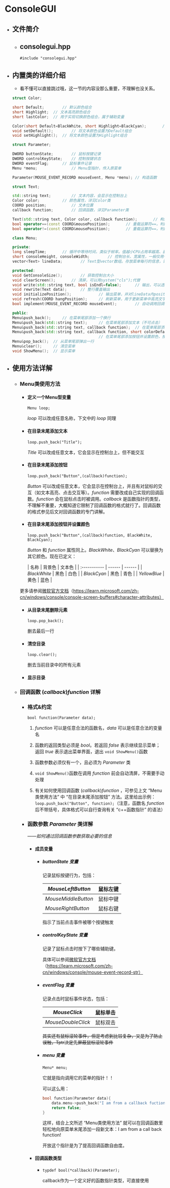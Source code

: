 # ConsoleGUI

- ## 文件简介

  - ## consolegui.hpp

    `#include "consolegui.hpp"`

- ## 内置类的详细介绍

  - 看不懂可以直接跳过哦，这一节的内容没那么重要，不理解也没关系。

  ```c++
  struct Color;
  
  short Default;		// 默认颜色组合
  short Highlight;	// 文本高亮颜色组合
  short lastColor;	// 用于实现切换颜色组合，属于辅助变量
  
  Color(short Default=BlackWhite, short Highlight=BlackCyan);		// 构造函数
  void setDefault();		// 将文本颜色设置为Default组合
  void setHighlight();	// 将文本颜色设置为Highlight组合
  ```

  ```c++
  struct Parameter;
  
  DWORD buttonState;		// 鼠标按键记录
  DWORD controlKeyState;	// 控制按键状态
  DWORD eventFlag;		// 鼠标事件记录
  Menu *menu;				// Menu型指针，传入原菜单
  
  Parameter(MOUSE_EVENT_RECORD mouseEvent, Menu *menu);	// 构造函数
  ```

  ```c++
  struct Text;
  
  std::string text;			// 文本内容，会显示在控制台上
  Color color;			// 颜色属性，详见Color类
  COORD position;			// 文本位置
  callback function;		// 回调函数，详见Parameter类
  
  Text(std::string text, Color color, callback function);		// 构造函数
  bool operator==(const COORD&mousePosition);		// 重载运算符==，判断鼠标坐标是否与文本位置重合
  bool operator!=(const COORD&mousePosition);		// 重载运算符==，判断鼠标坐标是否不与文本位置重合
  ```

  ```c++
  class Menu;
  
  private:
  long sleepTime;		// 循环中等待时间，类似于帧率。值越小CPU占用率越高、画面越流畅。一般为50
  short consoleHeight, consoleWidth;		// 控制台长、宽属性，一般仅用于clearScreen函数
  vector<Text> lineData;		// Text型vector数组。存放菜单每行的信息，详见Text类
  
  protected:
  void GetConsoleSize();		// 获取控制台大小
  void clearScreen();		// 清屏，可以用system("cls");代替
  void write(std::string text, bool isEndl=false);		// 输出，可以选择传入第二个参数表示是否要换行
  void rewrite(Text data);		// 整行覆盖输出
  void initializePosition();			// 输出菜单，并对lineData内position成员变量初始化
  void refresh(COORD hangPosition);		// 刷新菜单，用于更新菜单中高亮文字
  bool implement(MOUSE_EVENT_RECORD mouseEvent);		// 自动调用回调函数
  
  public:
  Menu&push_back();		// 在菜单尾部添加一个换行
  Menu&push_back(std::string text);		// 在菜单尾部添加文本（不可点击）
  Menu&push_back(std::string text, callback function);	// 在菜单尾部添加按钮，按下时执行function();
  Menu&push_back(std::string text, callback function, short colorDefault, short colorHighlight);
  										// 在菜单尾部添加按钮并设置颜色，按下时执行function();
  Menu&pop_back();	// 从菜单尾部弹出一行
  Menu&clear();		// 清空菜单
  void ShowMenu();	// 显示菜单
  ```

- ## 使用方法详解

  - ### Menu类使用方法

    - #### 定义一个Menu型变量

      `Menu loop;`

      $loop$ 可以改成任意名称，下文中的 $loop$ 同理

      

    - #### 在目录末尾添加文本

      `loop.push_back("Title");`

      $Title$ 可以改成任意文本，它会显示在控制台上，但不能交互

      

    - #### 在目录末尾添加按钮

      `loop.push_back("Button",(callback)function);`

      $Button$ 可以改成任意文本，它会显示在控制台上，并且有对鼠标的交互（如文本高亮、点击交互等）。$function$ 需要改成自己实现的回调函数。$function$ 会在鼠标点击时被调用。$callback$ 是函数指针的类型，不理解不重要，大概知道它限制了回调函数的格式就行了。回调函数的格式参见后文对回调函数的专门讲解。

      

    - #### 在目录末尾添加按钮并设置颜色

      `loop.push_back("Button",(callback)function, BlackWhite, BlackCyan);`

      $Button$ 和 $function$ 属性同上。$BlackWhite$、$BlackCyan$ 可以替换为其它颜色。现在已定义：

      | 名称         | 背景色 | 文本色 |
  | :----------- | ------ | ------ |
      | $BlackWhite$ | 黑色   | 白色   |
      | $BlackCyan$  | 黑色   | 青色   |
    | $YellowBlue$ | 黄色   | 蓝色   |
    
    更多请参阅[微软官方文档](https://learn.microsoft.com/zh-cn/windows/console/console-screen-buffers#character-attributes)（https://learn.microsoft.com/zh-cn/windows/console/console-screen-buffers#character-attributes）

    
    
    - #### 从目录末尾删除元素
    
      `loop.pop_back();`
    
      删去最后一行
    
      
    
    - #### 清空目录
    
      `loop.clear();`
    
      删去当前目录中的所有元素
    
      
    
    - #### 显示目录
    
  - ### 回调函数  $(callback)function$ 详解

    - ### 格式&约定

      `bool function(Parameter data);`

      1. $function$ 可以是任意合法的函数名，$data$ 可以是任意合法的变量名

      2. 函数的返回类型必须是 $bool$。若返回 $false$ 表示继续显示菜单；返回 $true$ 表示退出菜单界面，退出 `void ShowMenu()`函数

      3. 函数参数必须仅有一个，且必须为 $Parameter$ 类

      4. `void ShowMenu()`函数在调用 $function$ 前会自动清屏，不需要手动处理

      5. 有关如何使用回调函数 $(callback)function$ ，可参见上文  “Menu类使用方法”  中  “在目录末尾添加按钮”  方法。这里给出示例：`loop.push_back("Button", function);`（注意，函数名 $function$ 后不带括号，具体格式可以自行查询有关  “c++函数指针”  的语法）

         

    - ### 函数参数 $Parameter$ 类详解

      ——*如何通过回调函数参数获取必要的信息*

      - #### 成员变量

        - ##### $buttonState$ 变量

          记录鼠标按键行为，包括：

          | $MouseLeftButton$   | 鼠标左键 |
          | ------------------- | -------- |
          | $MouseMiddleButton$ | 鼠标中键 |
          | $MouseRightButton$  | 鼠标右键 |

          指示了当前点击事件被哪个按键触发

          

        - ##### $controlKeyState$ 变量

          记录了鼠标点击时按下了哪些辅助键。

          具体可以参阅[微软官方文档](https://learn.microsoft.com/zh-cn/windows/console/mouse-event-record-str)（https://learn.microsoft.com/zh-cn/windows/console/mouse-event-record-str）

          

        - ##### $eventFlag$ 变量

          记录点击时鼠标事件状态，包括：

          | $MouseClick$       | 鼠标单击 |
          | ------------------ | -------- |
          | $MouseDoubleClick$ | 鼠标双击 |

          ~~其实还有鼠标滚轮事件，但是考虑到比较复杂，又是为了防止误触，Tptr决定先屏蔽鼠标滚轮事件~~

          

        - ##### $menu$ 变量

          `Menu* menu;`

          它就是指向调用它的菜单的指针！！

          可以这么用：

          ```c++
          bool function(Parameter data){
              data.menu->push_back("I am from a callback fuction!");
              return false;
          }
          ```

          这样，结合上文所述  “Menu类使用方法”  就可以在回调函数里轻松地向原菜单末尾添加一段新文本：I am from a call back function!

          开放这个指针是为了提高回调函数自由度。

          

      - #### 回调函数类型

        - `typdef bool(*callback)(Parameter);`

          callback作为一个定义好的函数指针类型，可直接使用

